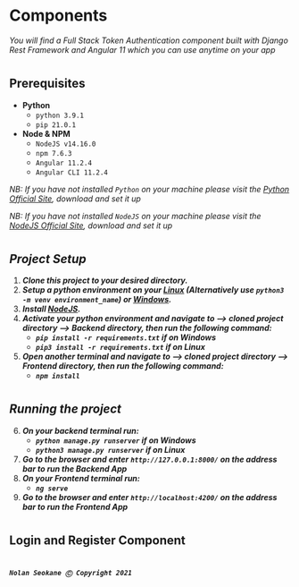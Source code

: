 # **Components**

*You will find a Full Stack Token Authentication component built with Django Rest Framework and Angular 11 which you can use anytime on your app*

#

## **Prerequisites**

- **Python**
	- `python 3.9.1`
	- `pip 21.0.1`
- **Node & NPM**
	- `NodeJS v14.16.0`
	- `npm 7.6.3`
	- `Angular 11.2.4`
	- `Angular CLI 11.2.4`

*NB: If you have not installed `Python` on your machine please visit the [Python Official Site](https://www.python.org/downloads/), download and set it up*

*NB: If you have not installed `NodeJS` on your machine please visit the [NodeJS Official Site](https://nodejs.org/en/), download and set it up*

#

## ***Project Setup***

1. **_Clone this project to your desired directory._**
2. **_Setup a python environment on your [Linux](https://mothergeo-py.readthedocs.io/en/latest/development/how-to/venv.html) (Alternatively use `python3 -m venv environment_name`) or [Windows](https://mothergeo-py.readthedocs.io/en/latest/development/how-to/venv-win.html)._**
3. **_Install [NodeJS](https://nodejs.org/en/)._**
4. **_Activate your python environment and navigate to --> cloned project directory --> Backend directory, then run the following command:_**
	- **_`pip install -r requirements.txt` if on Windows_**
	- **_`pip3 install -r requirements.txt` if on Linux_**
5. **_Open another terminal and navigate to --> cloned project directory --> Frontend directory, then run the following command:_**
	- **_`npm install`_**

#

## ***Running the project***
6. ***On your backend terminal run:***
   - **_`python manage.py runserver` if on Windows_**
   - **_`python3 manage.py runserver` if on Linux_**
7. ***Go to the browser and enter `http://127.0.0.1:8000/` on the address bar to run the Backend App***
8. ***On your Frontend terminal run:***
   - **_`ng serve`_**
9. ***Go to the browser and enter `http://localhost:4200/` on the address bar to run the Frontend App***

#

## **Login and Register Component**

#

***`Nolan Seokane Ⓒ Copyright 2021`***
